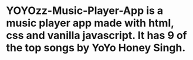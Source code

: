 # YOYOzz-Music-Player-App is a music player app made with html, css and vanilla javascript. It has 9 of the top songs by YoYo Honey Singh.
